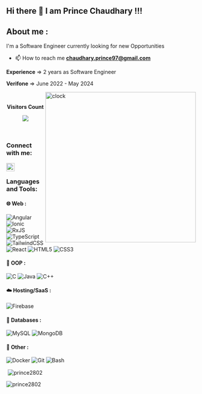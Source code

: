 ## Hi there 👋 I am Prince Chaudhary !!!

## About me :

I'm a Software Engineer currently looking for new Opportunities

- 📫 How to reach me **chaudhary.prince97@gmail.com**

<p><strong>Experience</strong> => 2 years as Software Engineer &nbsp</p>
<p><strong>Verifone</strong> => June 2022 - May 2024</p>

<img align="right" src="https://i.pinimg.com/originals/06/60/ef/0660efe82fa3da42ed56eef013171835.gif" alt="clock" width="400">
<div align="center">
<br><p align="centre"><b>Visitors Count</b></p>  
<p align="center"><img align="center" src="https://profile-counter.glitch.me/{Prince2802}/count.svg" /></p> 
<br></div>

### Connect with me:

[<img align="left" alt="PRINCEC1 LinkedIn" width="22px" src="https://cdn-icons-png.flaticon.com/512/2111/2111368.png" />][linkedin]

<br />

### Languages and Tools:
																	       
#### 🌐 Web :																	       

![Angular](https://img.shields.io/badge/angular-%23DD0031.svg?style=for-the-badge&logo=angular&logoColor=white)
![Ionic](https://img.shields.io/badge/Ionic-%233880FF.svg?style=for-the-badge&logo=Ionic&logoColor=white)
![RxJS](https://img.shields.io/badge/rxjs-%23B7178C.svg?style=for-the-badge&logo=reactivex&logoColor=white)
![TypeScript](https://img.shields.io/badge/typescript-%23007ACC.svg?style=for-the-badge&logo=typescript&logoColor=white)
![TailwindCSS](https://img.shields.io/badge/tailwindcss-%2338B2AC.svg?style=for-the-badge&logo=tailwind-css&logoColor=white)
![React](https://shields.io/badge/react-black?logo=react&style=for-the-badge)
![HTML5](https://img.shields.io/badge/html5-%23E34F26.svg?style=for-the-badge&logo=html5&logoColor=white)
![CSS3](https://img.shields.io/badge/css3-%231572B6.svg?style=for-the-badge&logo=css3&logoColor=white)

#### 🤖 OOP : 
![C](https://img.shields.io/badge/c-%2300599C.svg?style=for-the-badge&logo=c&logoColor=white)
![Java](https://img.shields.io/badge/java-%23ED8B00.svg?style=for-the-badge&logo=java&logoColor=white)
![C++](https://img.shields.io/badge/c++-%2300599C.svg?style=for-the-badge&logo=c%2B%2B&logoColor=white)
																	       
#### ☁️ Hosting/SaaS :
![Firebase](https://img.shields.io/badge/firebase-%23039BE5.svg?style=for-the-badge&logo=firebase)
																	       
#### 💾 Databases :
![MySQL](https://img.shields.io/badge/mysql-%2300f.svg?style=for-the-badge&logo=mysql&logoColor=white)
![MongoDB](https://img.shields.io/badge/MongoDB-%234ea94b.svg?style=for-the-badge&logo=mongodb&logoColor=white)

																	       
#### 🥅 Other :
![Docker](https://img.shields.io/badge/docker-%230db7ed.svg?style=for-the-badge&logo=docker&logoColor=white)
![Git](https://img.shields.io/badge/git-%23F05033.svg?style=for-the-badge&logo=git&logoColor=white)
![Bash](https://img.shields.io/badge/-BASH-4EAA25?logo=GNU%20Bash&style=for-the-badge&logoColor=white)

[linkedin]: https://www.linkedin.com/in/princec1/

<p>&nbsp;<img align="center" src="https://github-readme-stats.vercel.app/api?username=prince2802&show_icons=true&locale=en" alt="prince2802" /></p>

<p><img align="center" src="https://github-readme-streak-stats.herokuapp.com/?user=prince2802&" alt="prince2802" /></p>
